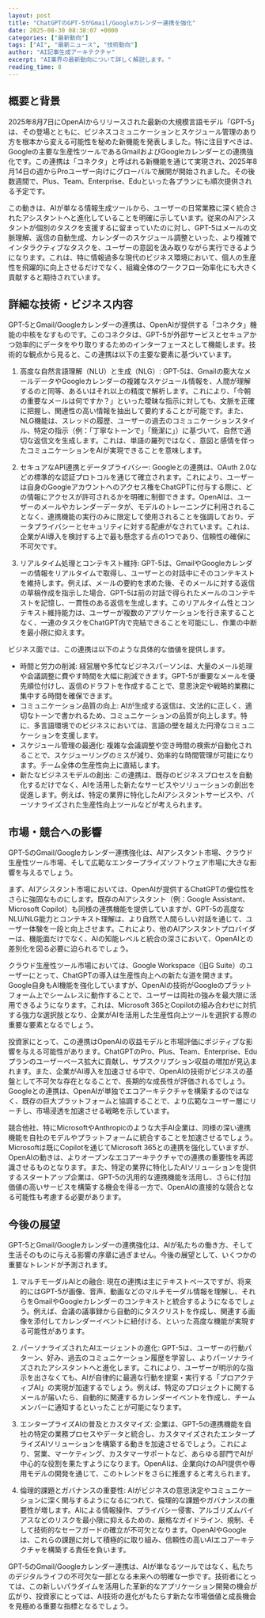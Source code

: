```yaml
---
layout: post
title: "ChatGPTのGPT-5がGmail/Googleカレンダー連携を強化"
date: 2025-08-30 08:38:07 +0000
categories: ["最新動向"]
tags: ["AI", "最新ニュース", "技術動向"]
author: "AI記事生成アーキテクチャ"
excerpt: "AI業界の最新動向について詳しく解説します。"
reading_time: 8
---
```


## 概要と背景

2025年8月7日にOpenAIからリリースされた最新の大規模言語モデル「GPT-5」は、その登場とともに、ビジネスコミュニケーションとスケジュール管理のあり方を根本から変える可能性を秘めた新機能を発表しました。特に注目すべきは、Googleの主要な生産性ツールであるGmailおよびGoogleカレンダーとの連携強化です。この連携は「コネクタ」と呼ばれる新機能を通じて実現され、2025年8月14日の週からProユーザー向けにグローバルで展開が開始されました。その後数週間で、Plus、Team、Enterprise、Eduといった各プランにも順次提供される予定です。

この動きは、AIが単なる情報生成ツールから、ユーザーの日常業務に深く統合されたアシスタントへと進化していることを明確に示しています。従来のAIアシスタントが個別のタスクを支援するに留まっていたのに対し、GPT-5はメールの文脈理解、返信の自動生成、カレンダーのスケジュール調整といった、より複雑でインタラクティブなタスクを、ユーザーの意図を汲み取りながら実行できるようになります。これは、特に情報過多な現代のビジネス環境において、個人の生産性を飛躍的に向上させるだけでなく、組織全体のワークフロー効率化にも大きく貢献すると期待されています。

## 詳細な技術・ビジネス内容

GPT-5とGmail/Googleカレンダーの連携は、OpenAIが提供する「コネクタ」機能の中核をなすものです。このコネクタは、GPT-5が外部サービスとセキュアかつ効率的にデータをやり取りするためのインターフェースとして機能します。技術的な観点から見ると、この連携は以下の主要な要素に基づいています。

1.  高度な自然言語理解（NLU）と生成（NLG）: GPT-5は、Gmailの膨大なメールデータやGoogleカレンダーの複雑なスケジュール情報を、人間が理解するのと同等、あるいはそれ以上の精度で解析します。これにより、「今朝の重要なメールは何ですか？」といった曖昧な指示に対しても、文脈を正確に把握し、関連性の高い情報を抽出して要約することが可能です。また、NLG機能は、スレッドの履歴、ユーザーの過去のコミュニケーションスタイル、特定の指示（例：「丁寧なトーンで」「簡潔に」）に基づいて、自然で適切な返信文を生成します。これは、単語の羅列ではなく、意図と感情を伴ったコミュニケーションをAIが実現できることを意味します。

2.  セキュアなAPI連携とデータプライバシー: Googleとの連携は、OAuth 2.0などの標準的な認証プロトコルを通じて確立されます。これにより、ユーザーは自身のGoogleアカウントへのアクセス権をChatGPTに付与する際に、どの情報にアクセスが許可されるかを明確に制御できます。OpenAIは、ユーザーのメールやカレンダーデータが、モデルのトレーニングに利用されることなく、連携機能の実行のみに限定して使用されることを強調しており、データプライバシーとセキュリティに対する配慮がなされています。これは、企業がAI導入を検討する上で最も懸念する点の1つであり、信頼性の確保に不可欠です。

3.  リアルタイム処理とコンテキスト維持: GPT-5は、GmailやGoogleカレンダーの情報をリアルタイムで取得し、ユーザーとの対話中にそのコンテキストを維持します。例えば、メールの要約を求めた後、そのメールに対する返信の草稿作成を指示した場合、GPT-5は前の対話で得られたメールのコンテキストを記憶し、一貫性のある返信を生成します。このリアルタイム性とコンテキスト維持能力は、ユーザーが複数のアプリケーションを行き来することなく、一連のタスクをChatGPT内で完結できることを可能にし、作業の中断を最小限に抑えます。

ビジネス面では、この連携は以下のような具体的な価値を提供します。

*   時間と労力の削減: 経営層や多忙なビジネスパーソンは、大量のメール処理や会議調整に費やす時間を大幅に削減できます。GPT-5が重要なメールを優先順位付けし、返信のドラフトを作成することで、意思決定や戦略的業務に集中する時間を確保できます。
*   コミュニケーション品質の向上: AIが生成する返信は、文法的に正しく、適切なトーンで書かれるため、コミュニケーションの品質が向上します。特に、多言語環境でのビジネスにおいては、言語の壁を越えた円滑なコミュニケーションを支援します。
*   スケジュール管理の最適化: 複雑な会議調整や空き時間の検索が自動化されることで、スケジューリングのミスが減り、効率的な時間管理が可能になります。チーム全体の生産性向上に直結します。
*   新たなビジネスモデルの創出: この連携は、既存のビジネスプロセスを自動化するだけでなく、AIを活用した新たなサービスやソリューションの創出を促進します。例えば、特定の業界に特化したAIアシスタントサービスや、パーソナライズされた生産性向上ツールなどが考えられます。

## 市場・競合への影響

GPT-5のGmail/Googleカレンダー連携強化は、AIアシスタント市場、クラウド生産性ツール市場、そして広範なエンタープライズソフトウェア市場に大きな影響を与えるでしょう。

まず、AIアシスタント市場においては、OpenAIが提供するChatGPTの優位性をさらに強固なものにします。既存のAIアシスタント（例：Google Assistant、Microsoft Copilot）も同様の連携機能を提供していますが、GPT-5の高度なNLU/NLG能力とコンテキスト理解は、より自然で人間らしい対話を通じて、ユーザー体験を一段と向上させます。これにより、他のAIアシスタントプロバイダーは、機能面だけでなく、AIの知能レベルと統合の深さにおいて、OpenAIとの差別化を図る必要に迫られるでしょう。

クラウド生産性ツール市場においては、Google Workspace（旧G Suite）のユーザーにとって、ChatGPTの導入は生産性向上への新たな道を開きます。Google自身もAI機能を強化していますが、OpenAIの技術がGoogleのプラットフォーム上でシームレスに動作することで、ユーザーは両社の強みを最大限に活用できるようになります。これは、Microsoft 365とCopilotの組み合わせに対抗する強力な選択肢となり、企業がAIを活用した生産性向上ツールを選択する際の重要な要素となるでしょう。

投資家にとって、この連携はOpenAIの収益モデルと市場評価にポジティブな影響を与える可能性があります。ChatGPTのPro、Plus、Team、Enterprise、Eduプランのユーザーベース拡大に貢献し、サブスクリプション収益の増加が見込まれます。また、企業がAI導入を加速させる中で、OpenAIの技術がビジネスの基盤として不可欠な存在となることで、長期的な成長性が評価されるでしょう。Googleとの連携は、OpenAIが単独でエコアーキテクチャを構築するのではなく、既存の巨大プラットフォームと協調することで、より広範なユーザー層にリーチし、市場浸透を加速させる戦略を示しています。

競合他社、特にMicrosoftやAnthropicのような大手AI企業は、同様の深い連携機能を自社のモデルやプラットフォームに統合することを加速させるでしょう。Microsoftは既にCopilotを通じてMicrosoft 365との連携を強化していますが、OpenAIの動きは、よりオープンなエコアーキテクチャでの連携の重要性を再認識させるものとなります。また、特定の業界に特化したAIソリューションを提供するスタートアップ企業は、GPT-5の汎用的な連携機能を活用し、さらに付加価値の高いサービスを構築する機会を得る一方で、OpenAIの直接的な競合となる可能性も考慮する必要があります。

## 今後の展望

GPT-5とGmail/Googleカレンダーの連携強化は、AIが私たちの働き方、そして生活そのものに与える影響の序章に過ぎません。今後の展望として、いくつかの重要なトレンドが予測されます。

1.  マルチモーダルAIとの融合: 現在の連携は主にテキストベースですが、将来的にはGPT-5が画像、音声、動画などのマルチモーダル情報を理解し、それらをGmailやGoogleカレンダーのコンテキストと統合するようになるでしょう。例えば、会議の議事録から自動的にタスクリストを作成し、関連する画像を添付してカレンダーイベントに紐付ける、といった高度な機能が実現する可能性があります。

2.  パーソナライズされたAIエージェントの進化: GPT-5は、ユーザーの行動パターン、好み、過去のコミュニケーション履歴を学習し、よりパーソナライズされたアシスタントへと進化します。これにより、ユーザーが明示的な指示を出さなくても、AIが自律的に最適な行動を提案・実行する「プロアクティブAI」の実現が加速するでしょう。例えば、特定のプロジェクトに関するメールが届いたら、自動的に関連するカレンダーイベントを作成し、チームメンバーに通知するといったことが可能になります。

3.  エンタープライズAIの普及とカスタマイズ: 企業は、GPT-5の連携機能を自社の特定の業務プロセスやデータと統合し、カスタマイズされたエンタープライズAIソリューションを構築する動きを加速させるでしょう。これにより、営業、マーケティング、カスタマーサポートなど、あらゆる部門でAIが中心的な役割を果たすようになります。OpenAIは、企業向けのAPI提供や専用モデルの開発を通じて、このトレンドをさらに推進すると考えられます。

4.  倫理的課題とガバナンスの重要性: AIがビジネスの意思決定やコミュニケーションに深く関与するようになるにつれて、倫理的な課題やガバナンスの重要性が増します。AIによる情報操作、プライバシー侵害、アルゴリズムバイアスなどのリスクを最小限に抑えるための、厳格なガイドライン、規制、そして技術的なセーフガードの確立が不可欠となります。OpenAIやGoogleは、これらの課題に対して積極的に取り組み、信頼性の高いAIエコアーキテクチャを構築する責任を負います。

GPT-5のGmail/Googleカレンダー連携は、AIが単なるツールではなく、私たちのデジタルライフの不可欠な一部となる未来への明確な一歩です。技術者にとっては、この新しいパラダイムを活用した革新的なアプリケーション開発の機会が広がり、投資家にとっては、AI技術の進化がもたらす新たな市場価値と成長機会を見極める重要な指標となるでしょう。
